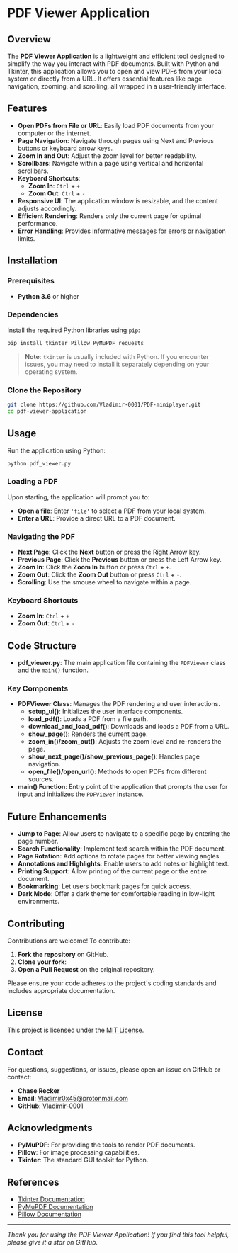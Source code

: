 # PDF Viewer Application

## Overview

The **PDF Viewer Application** is a lightweight and efficient tool designed to simplify the way you interact with PDF documents. Built with Python and Tkinter, this application allows you to open and view PDFs from your local system or directly from a URL. It offers essential features like page navigation, zooming, and scrolling, all wrapped in a user-friendly interface.

## Features

- **Open PDFs from File or URL**: Easily load PDF documents from your computer or the internet.
- **Page Navigation**: Navigate through pages using Next and Previous buttons or keyboard arrow keys.
- **Zoom In and Out**: Adjust the zoom level for better readability.
- **Scrollbars**: Navigate within a page using vertical and horizontal scrollbars.
- **Keyboard Shortcuts**:
  - **Zoom In**: `Ctrl` + `+`
  - **Zoom Out**: `Ctrl` + `-`
- **Responsive UI**: The application window is resizable, and the content adjusts accordingly.
- **Efficient Rendering**: Renders only the current page for optimal performance.
- **Error Handling**: Provides informative messages for errors or navigation limits.

## Installation

### Prerequisites

- **Python 3.6** or higher

### Dependencies

Install the required Python libraries using `pip`:

```bash
pip install tkinter Pillow PyMuPDF requests
```

> **Note**: `tkinter` is usually included with Python. If you encounter issues, you may need to install it separately depending on your operating system.

### Clone the Repository

```bash
git clone https://github.com/Vladimir-0001/PDF-miniplayer.git
cd pdf-viewer-application
```

## Usage

Run the application using Python:

```bash
python pdf_viewer.py
```

### Loading a PDF

Upon starting, the application will prompt you to:

- **Open a file**: Enter `'file'` to select a PDF from your local system.
- **Enter a URL**: Provide a direct URL to a PDF document.

### Navigating the PDF

- **Next Page**: Click the **Next** button or press the Right Arrow key.
- **Previous Page**: Click the **Previous** button or press the Left Arrow key.
- **Zoom In**: Click the **Zoom In** button or press `Ctrl` + `+`.
- **Zoom Out**: Click the **Zoom Out** button or press `Ctrl` + `-`.
- **Scrolling**: Use the smouse wheel to navigate within a page.

### Keyboard Shortcuts

- **Zoom In**: `Ctrl` + `+`
- **Zoom Out**: `Ctrl` + `-`

## Code Structure

- **pdf_viewer.py**: The main application file containing the `PDFViewer` class and the `main()` function.

### Key Components

- **PDFViewer Class**: Manages the PDF rendering and user interactions.
  - **setup_ui()**: Initializes the user interface components.
  - **load_pdf()**: Loads a PDF from a file path.
  - **download_and_load_pdf()**: Downloads and loads a PDF from a URL.
  - **show_page()**: Renders the current page.
  - **zoom_in()/zoom_out()**: Adjusts the zoom level and re-renders the page.
  - **show_next_page()/show_previous_page()**: Handles page navigation.
  - **open_file()/open_url()**: Methods to open PDFs from different sources.
- **main() Function**: Entry point of the application that prompts the user for input and initializes the `PDFViewer` instance.

## Future Enhancements

- **Jump to Page**: Allow users to navigate to a specific page by entering the page number.
- **Search Functionality**: Implement text search within the PDF document.
- **Page Rotation**: Add options to rotate pages for better viewing angles.
- **Annotations and Highlights**: Enable users to add notes or highlight text.
- **Printing Support**: Allow printing of the current page or the entire document.
- **Bookmarking**: Let users bookmark pages for quick access.
- **Dark Mode**: Offer a dark theme for comfortable reading in low-light environments.

## Contributing

Contributions are welcome! To contribute:

1. **Fork the repository** on GitHub.
2. **Clone your fork**:
6. **Open a Pull Request** on the original repository.

Please ensure your code adheres to the project's coding standards and includes appropriate documentation.

## License

This project is licensed under the [MIT License](LICENSE).

## Contact

For questions, suggestions, or issues, please open an issue on GitHub or contact:

- **Chase Recker**
- **Email**: [Vladimir0x45@protonmail.com](Vladimir0x45@protonmail.com)
- **GitHub**: [Vladimir-0001](https://github.com/Vladimir-0001)

## Acknowledgments

- **PyMuPDF**: For providing the tools to render PDF documents.
- **Pillow**: For image processing capabilities.
- **Tkinter**: The standard GUI toolkit for Python.

## References

- [Tkinter Documentation](https://docs.python.org/3/library/tkinter.html)
- [PyMuPDF Documentation](https://pymupdf.readthedocs.io/en/latest/)
- [Pillow Documentation](https://pillow.readthedocs.io/en/stable/)

---

*Thank you for using the PDF Viewer Application! If you find this tool helpful, please give it a star on GitHub.*
